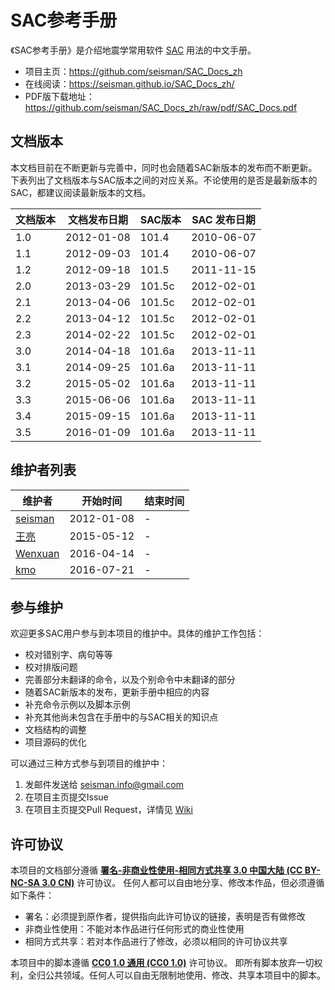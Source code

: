 # SAC参考手册

《SAC参考手册》是介绍地震学常用软件 [SAC](http://ds.iris.edu/ds/nodes/dmc/forms/sac/) 用法的中文手册。

- 项目主页：https://github.com/seisman/SAC_Docs_zh
- 在线阅读：https://seisman.github.io/SAC_Docs_zh/
- PDF版下载地址：https://github.com/seisman/SAC_Docs_zh/raw/pdf/SAC_Docs.pdf

## 文档版本

本文档目前在不断更新与完善中，同时也会随着SAC新版本的发布而不断更新。
下表列出了文档版本与SAC版本之间的对应关系。不论使用的是否是最新版本的
SAC，都建议阅读最新版本的文档。

文档版本| 文档发布日期 |  SAC版本 |  SAC 发布日期
--------|--------------|----------|--------------
  1.0   |  2012-01-08  |   101.4  |   2010-06-07
  1.1   |  2012-09-03  |   101.4  |   2010-06-07
  1.2   |  2012-09-18  |   101.5  |   2011-11-15
  2.0   |  2013-03-29  |  101.5c  |   2012-02-01
  2.1   |  2013-04-06  |  101.5c  |   2012-02-01
  2.2   |  2013-04-12  |  101.5c  |   2012-02-01
  2.3   |  2014-02-22  |  101.5c  |   2012-02-01
  3.0   |  2014-04-18  |  101.6a  |   2013-11-11
  3.1   |  2014-09-25  |  101.6a  |   2013-11-11
  3.2   |  2015-05-02  |  101.6a  |   2013-11-11
  3.3   |  2015-06-06  |  101.6a  |   2013-11-11
  3.4   |  2015-09-15  |  101.6a  |   2013-11-11
  3.5   |  2016-01-09  |  101.6a  |   2013-11-11


## 维护者列表

维护者                                   |  开始时间  |  结束时间
-----------------------------------------|------------|------------
[seisman](https://github.com/seisman)    | 2012-01-08 |     -
[王亮](https://github.com/wangliang1989) | 2015-05-12 |     -
[Wenxuan](https://github.com/eminenceG)  | 2016-04-14 |     -
[kmo](https://github.com/likueimo)       | 2016-07-21 |     -

## 参与维护

欢迎更多SAC用户参与到本项目的维护中。具体的维护工作包括：

- 校对错别字、病句等等
- 校对排版问题
- 完善部分未翻译的命令，以及个别命令中未翻译的部分
- 随着SAC新版本的发布，更新手册中相应的内容
- 补充命令示例以及脚本示例
- 补充其他尚未包含在手册中的与SAC相关的知识点
- 文档结构的调整
- 项目源码的优化

可以通过三种方式参与到项目的维护中：

1. 发邮件发送给 [seisman.info@gmail.com]()
2. 在项目主页提交Issue
3. 在项目主页提交Pull Request，详情见 [Wiki](https://github.com/seisman/SAC_Docs_zh/wiki)

## 许可协议

本项目的文档部分遵循 [**署名-非商业性使用-相同方式共享 3.0 中国大陆 (CC BY-NC-SA 3.0 CN)**](http://creativecommons.org/licenses/by-nc-sa/3.0/cn/) 许可协议。
任何人都可以自由地分享、修改本作品，但必须遵循如下条件：

- 署名：必须提到原作者，提供指向此许可协议的链接，表明是否有做修改
- 非商业性使用：不能对本作品进行任何形式的商业性使用
- 相同方式共享：若对本作品进行了修改，必须以相同的许可协议共享

本项目中的脚本遵循 [**CC0 1.0 通用 (CC0 1.0)**](https://creativecommons.org/publicdomain/zero/1.0/deed.zh) 许可协议。
即所有脚本放弃一切权利，全归公共领域。任何人可以自由无限制地使用、修改、共享本项目中的脚本。
